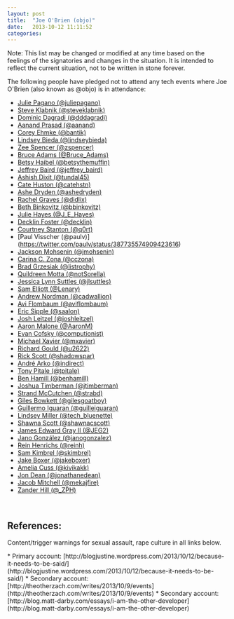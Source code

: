 ```yaml
---
layout: post
title:  "Joe O'Brien (objo)"
date:   2013-10-12 11:11:52
categories:
---
```


Note: This list may be changed or modified at any time based on the feelings of
the signatories and changes in the situation. It is intended to reflect the
current situation, not to be written in stone forever.

The following people have pledged not to attend any tech events where Joe
O'Brien (also known as @objo) is in attendance:

* [Julie Pagano (@juliepagano)](https://twitter.com/juliepagano/status/388839312558927872)
* [Steve Klabnik (@steveklabnik)](https://twitter.com/steveklabnik/status/387731220664434690)
* [Dominic Dagradi (@dddagradi)](https://twitter.com/dddagradi/status/387736184413487104)
* [Aanand Prasad (@aanand)](https://twitter.com/aanand/status/389054922899337216)
* [Corey Ehmke (@bantik)](https://twitter.com/bantik/status/389060595326013440)
* [Lindsey Bieda (@lindseybieda)](https://twitter.com/lindseybieda/status/389056190933897216)
* [Zee Spencer (@zspencer)](https://twitter.com/zspencer/status/388895328268611584)
* [Bruce Adams (@Bruce_Adams)](https://twitter.com/Bruce_Adams/status/389036623973060608)
* [Betsy Haibel (@betsythemuffin)](https://twitter.com/betsythemuffin/status/389057651545763840)
* [Jeffrey Baird (@jeffrey_baird)](https://twitter.com/Jeffrey_Baird/status/389060241603579904)
* [Ashish Dixit (@tundal45)](https://twitter.com/tundal45/status/389032292925984770)
* [Cate Huston (@catehstn)](https://twitter.com/catehstn/status/389064572272795648)
* [Ashe Dryden (@ashedryden)](https://twitter.com/ashedryden/status/389065073844830208)
* [Rachel Graves (@didlix)](https://twitter.com/didlix/status/389066373613498369)
* [Beth Binkovitz (@bbinkovitz)](https://twitter.com/bbinkovitz/status/389070396248436736)
* [Julie Hayes (@J_E_Hayes)](https://twitter.com/J_E_Hayes/status/389070512858464256)
* [Decklin Foster (@decklin)](https://twitter.com/decklin/status/389073806087573505)
* [Courtney Stanton (@q0rt)](https://twitter.com/q0rt/status/389065553580933120)
* [Paul Visscher (@paulv)] (https://twitter.com/paulv/status/387735574909423616)
* [Jackson Mohsenin (@jmohsenin)](https://twitter.com/jmohsenin/status/389084099446464512)
* [Carina C. Zona (@cczona)](https://twitter.com/cczona/status/389085966905786368)
* [Brad Grzesiak (@listrophy)](https://twitter.com/listrophy/status/387758367160025088)
* [Quildreen Motta (@notSorella)](https://twitter.com/notSorella/status/389086516644806656)
* [Jessica Lynn Suttles (@jlsuttles)](https://twitter.com/jlsuttles/status/389085184479338496)
* [Sam Elliott (@Lenary)](https://twitter.com/Lenary/status/389093720576245761)
* [Andrew Nordman (@cadwallion)](https://twitter.com/Cadwallion/status/389091868853551104)
* [Avi Flombaum (@aviflombaum)](https://twitter.com/aviflombaum/status/389092903634882561)
* [Eric Sipple (@saalon)](https://github.com/tech-event-attendance-pledge/tech-event-attendance-pledge.github.io/issues/15)
* [Josh Leitzel (@joshleitzel)](https://twitter.com/joshleitzel/status/389093619858042881)
* [Aaron Malone (@AaronM)](https://twitter.com/AaronM/status/389096089707507713)
* [Evan Cofsky (@computionist)](https://twitter.com/computionist/status/389097032121454594)
* [Michael Xavier (@mxavier)](https://twitter.com/mxavier/status/389099578043019264)
* [Richard Gould (@u2622)](https://twitter.com/u2622/status/389101437981974528)
* [Rick Scott (@shadowspar)](https://twitter.com/shadowspar/status/389116473987178496)
* [André Arko (@indirect)](https://twitter.com/indirect/status/389109581299085312)
* [Tony Pitale (@tpitale)](https://twitter.com/tpitale/status/389110486870290432)
* [Ben Hamill (@benhamill)](https://twitter.com/benhamill/status/389112937001922560)
* [Joshua Timberman (@jtimberman)](https://twitter.com/jtimberman/status/389130880968454146)
* [Strand McCutchen (@strabd)](https://twitter.com/Strabd/status/389139290476642305)
* [Giles Bowkett (@gilesgoatboy)](https://github.com/tech-event-attendance-pledge/tech-event-attendance-pledge.github.io/pull/25)
* [Guillermo Iguaran (@guilleiguaran)](https://twitter.com/guilleiguaran/status/389150409941848064)
* [Lindsey Miller (@tech_bluenette)](https://twitter.com/tech_bluenette/status/389166172463046656)
* [Shawna Scott (@shawnacscott)](https://twitter.com/shawnacscott/statuses/389163972563177472)
* [James Edward Gray II (@JEG2)](https://twitter.com/JEG2/status/389396847543857153)
* [Jano González (@janogonzalez)](https://github.com/janogonzalez/tech-event-attendance-pledge.github.io)
* [Rein Henrichs (@reinh)](https://twitter.com/reinh/status/389469218132856832)
* [Sam Kimbrel (@skimbrel)](https://twitter.com/skimbrel/status/389492536047177728)
* [Jake Boxer (@jakeboxer)](https://twitter.com/jakeboxer/status/389537395420307456)
* [Amelia Cuss (@kivikakk)](https://github.com/tech-event-attendance-pledge/tech-event-attendance-pledge.github.io/pull/44)
* [Jon Dean (@jonathanedean)](https://twitter.com/jonathanedean/status/389560388607430656)
* [Jacob Mitchell (@mekajfire)](https://twitter.com/mekajfire/status/389594040498278400)
* [Zander Hill (@_ZPH)](https://github.com/tech-event-attendance-pledge/tech-event-attendance-pledge.github.io/pull/47)
<br/>

<h2>References:</h2>
<p>Content/trigger warnings for sexual assault, rape culture in all links below.</p>
* Primary account: [http://blogjustine.wordpress.com/2013/10/12/because-it-needs-to-be-said/](http://blogjustine.wordpress.com/2013/10/12/because-it-needs-to-be-said/)
* Secondary account: [http://theotherzach.com/writes/2013/10/9/events](http://theotherzach.com/writes/2013/10/9/events)
* Secondary account: [http://blog.matt-darby.com/essays/i-am-the-other-developer](http://blog.matt-darby.com/essays/i-am-the-other-developer)

